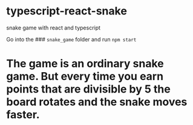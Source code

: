 # typescript-react-snake
snake game with react and typescript 

Go into the ### `snake_game` folder and run `npm start`
# The game is an ordinary snake game. But every time you earn points that are divisible by 5 the board rotates and the snake moves faster. 
